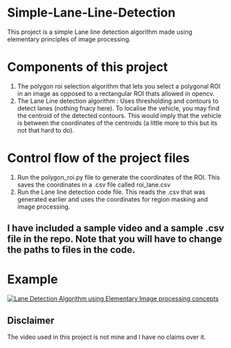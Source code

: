 # Simple-Lane-Line-Detection
This project is a simple Lane line detection algorithm made using elementary principles of image processing.

# Components of this project
1. The polygon roi selection algorithm that lets you select a polygonal ROI in an image as opposed to a rectangular ROI thats allowed in opencv.
2. The Lane Line detection algorithm : Uses thresholding and contours to detect lanes (nothing fnacy here). To localise the vehicle, you may find the centroid of the detected contours. This would imply that the vehicle is between the coordinates of the centroids (a little more to this but its not that hard to do).

# Control flow of the project files
1. Run the polygon_roi.py file to generate the coordinates of the ROI. This saves the coordinates in a .csv file called roi_lane.csv
2. Run the Lane line detection code file. This reads the .csv that was generated earlier and uses the coordinates for region masking and image processing.

## I have included a sample video and a sample .csv file in the repo. Note that you will have to change the paths to files in the code.

# Example

[![Lane Detection Algorithm using Elementary Image processing concepts](https://yt-embed.herokuapp.com/embed?v=sHdqEl19-gk)](https://www.youtube.com/watch?v=sHdqEl19-gk "Lane Detection Algorithm using Elementary Image processing concepts")

## Disclaimer
The video used in this project is not mine and I have no claims over it.
